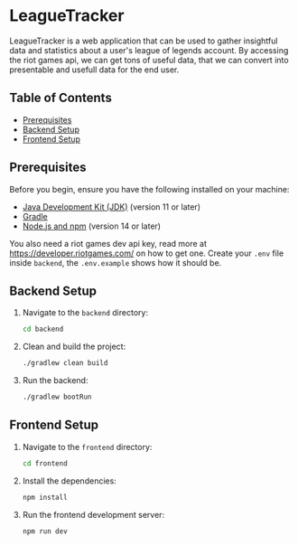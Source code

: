 # LeagueTracker

LeagueTracker is a web application that can be used to gather insightful data and statistics about a user's league of legends account. By accessing the riot games api, we can get tons of useful data, that we can convert into presentable and usefull data for the end user.

## Table of Contents

- [Prerequisites](#prerequisites)
- [Backend Setup](#backend-setup)
- [Frontend Setup](#frontend-setup)

## Prerequisites

Before you begin, ensure you have the following installed on your machine:

- [Java Development Kit (JDK)](https://www.oracle.com/java/technologies/javase-jdk11-downloads.html) (version 11 or later)
- [Gradle](https://gradle.org/install/)
- [Node.js and npm](https://nodejs.org/) (version 14 or later)

You also need a riot games dev api key, read more at https://developer.riotgames.com/ on how to get one.
Create your `.env` file inside `backend`, the `.env.example` shows how it should be.

## Backend Setup

1. Navigate to the `backend` directory:

   ```bash
   cd backend
   ```

2. Clean and build the project:

   ```bash
   ./gradlew clean build
   ```

3. Run the backend:
   ```bash
   ./gradlew bootRun
   ```

## Frontend Setup

1. Navigate to the `frontend` directory:

   ```bash
   cd frontend
   ```

2. Install the dependencies:

   ```bash
   npm install
   ```

3. Run the frontend development server:
   ```bash
   npm run dev
   ```
